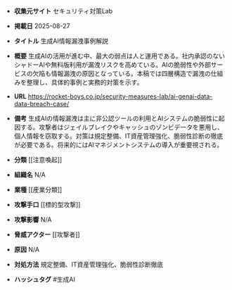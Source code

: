 - **収集元サイト**
セキュリティ対策Lab

- **掲載日**
2025-08-27

- **タイトル**
生成AI情報漏洩事例解説

- **概要**
生成AIの活用が進む中、最大の弱点は人と運用である。社内承認のないシャドーAIや無料版利用が漏洩リスクを高めている。AIの脆弱性や外部サービスの欠陥も情報漏洩の原因となっている。本稿では四層構造で漏洩の仕組みを整理し、具体的事例と実務的対策を示す。

- **URL**
https://rocket-boys.co.jp/security-measures-lab/ai-genai-data-data-breach-case/

- **備考**
生成AIの情報漏洩は主に非公認ツールの利用とAIシステムの脆弱性に起因する。攻撃者はジェイルブレイクやキャッシュのゾンビデータを悪用し、個人情報を窃取する。対策は規定整備、IT資産管理強化、脆弱性診断の徹底が必要である。将来的にはAIマネジメントシステムの導入が重要視される。

- **分類**
[[注意喚起]]

- **組織名**
N/A

- **業種**
[[産業分類]]

- **攻撃手口**
[[標的型攻撃]]

- **攻撃影響**
N/A

- **脅威アクター**
[[攻撃者]]

- **原因**
N/A

- **対処方法**
規定整備、IT資産管理強化、脆弱性診断徹底

- **ハッシュタグ**
#生成AI
